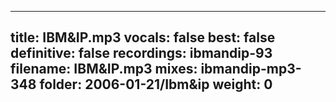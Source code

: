 
---
title: IBM&IP.mp3
vocals: false
best: false
definitive: false
recordings: ibmandip-93
filename: IBM&IP.mp3
mixes: ibmandip-mp3-348
folder: 2006-01-21/Ibm&ip
weight: 0
---
